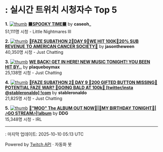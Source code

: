 # : 실시간 트위치 시청자수 Top 5

**1.** [![thumb](https://static-cdn.jtvnw.net/previews-ttv/live_user_caseoh_-320x180.jpg)](https://twitch.tv/caseoh_)
**[🟨SPOOKY TIME🟨](https://twitch.tv/caseoh_)** by **caseoh_**<br>51,111명 시청  - Little Nightmares III

**2.** [![thumb](https://static-cdn.jtvnw.net/previews-ttv/live_user_jasontheween-320x180.jpg)](https://twitch.tv/jasontheween)
**[🔴FAZE SUBATHON 2🔴DAY 9🔴WE HIT 100K🔴20% SUB REVENUE TO AMERICAN CANCER SOCIETY🔴](https://twitch.tv/jasontheween)** by **jasontheween**<br>40,350명 시청  - Just Chatting

**3.** [![thumb](https://static-cdn.jtvnw.net/previews-ttv/live_user_plaqueboymax-320x180.jpg)](https://twitch.tv/plaqueboymax)
**[WE BACK! GET IN HERE! NEW MUSIC TONIGHT! YOU BEEN HIT BY..](https://twitch.tv/plaqueboymax)** by **plaqueboymax**<br>25,138명 시청  - Just Chatting

**4.** [![thumb](https://static-cdn.jtvnw.net/previews-ttv/live_user_stableronaldo-320x180.jpg)](https://twitch.tv/stableronaldo)
**[👻FAZE SUBATHON 2👻 DAY 9 👻200 GIFTED BUTTON MISSING👻 POTENTIAL FAZE WAR? 👻GOING BALD AT 100k👻 [twitter/insta @stableronaldo] !com](https://twitch.tv/stableronaldo)** by **stableronaldo**<br>21,825명 시청  - Just Chatting

**5.** [![thumb](https://static-cdn.jtvnw.net/previews-ttv/live_user_ddg-320x180.jpg)](https://twitch.tv/DDG)
**[🚨"MOO" The ALBUM OUT NOW🚨|🎂MY BIRTHDAY TONIGHT🎂|🎶GO STREAM🎶|!album](https://twitch.tv/DDG)** by **DDG**<br>15,348명 시청  - IRL


---
: 마지막 업데이트: 2025-10-10 05:13 UTC

Powered by [Twitch API](https://dev.twitch.tv/docs/api/reference) · 자동화 봇
